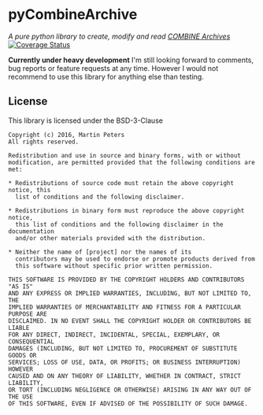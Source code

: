 pyCombineArchive
================
*A pure python library to create, modify and read [COMBINE Archives](http://co.mbine.org/documents/archive)*
[![Coverage Status](https://coveralls.io/repos/github/FreakyBytes/pyCombineArchive/badge.svg?branch=master)](https://coveralls.io/github/FreakyBytes/pyCombineArchive?branch=master)

**Currently under heavy development** I'm still looking forward to comments, bug reports or feature requests at any time.
However I would not recommend to use this library for anything else than testing.

License
-------
This library is licensed under the BSD-3-Clause

    Copyright (c) 2016, Martin Peters
    All rights reserved.

    Redistribution and use in source and binary forms, with or without
    modification, are permitted provided that the following conditions are met:

    * Redistributions of source code must retain the above copyright notice, this
      list of conditions and the following disclaimer.

    * Redistributions in binary form must reproduce the above copyright notice,
      this list of conditions and the following disclaimer in the documentation
      and/or other materials provided with the distribution.

    * Neither the name of [project] nor the names of its
      contributors may be used to endorse or promote products derived from
      this software without specific prior written permission.

    THIS SOFTWARE IS PROVIDED BY THE COPYRIGHT HOLDERS AND CONTRIBUTORS "AS IS"
    AND ANY EXPRESS OR IMPLIED WARRANTIES, INCLUDING, BUT NOT LIMITED TO, THE
    IMPLIED WARRANTIES OF MERCHANTABILITY AND FITNESS FOR A PARTICULAR PURPOSE ARE
    DISCLAIMED. IN NO EVENT SHALL THE COPYRIGHT HOLDER OR CONTRIBUTORS BE LIABLE
    FOR ANY DIRECT, INDIRECT, INCIDENTAL, SPECIAL, EXEMPLARY, OR CONSEQUENTIAL
    DAMAGES (INCLUDING, BUT NOT LIMITED TO, PROCUREMENT OF SUBSTITUTE GOODS OR
    SERVICES; LOSS OF USE, DATA, OR PROFITS; OR BUSINESS INTERRUPTION) HOWEVER
    CAUSED AND ON ANY THEORY OF LIABILITY, WHETHER IN CONTRACT, STRICT LIABILITY,
    OR TORT (INCLUDING NEGLIGENCE OR OTHERWISE) ARISING IN ANY WAY OUT OF THE USE
    OF THIS SOFTWARE, EVEN IF ADVISED OF THE POSSIBILITY OF SUCH DAMAGE.
